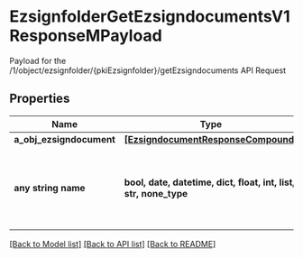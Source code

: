 # EzsignfolderGetEzsigndocumentsV1ResponseMPayload

Payload for the /1/object/ezsignfolder/{pkiEzsignfolder}/getEzsigndocuments API Request

## Properties
Name | Type | Description | Notes
------------ | ------------- | ------------- | -------------
**a_obj_ezsigndocument** | [**[EzsigndocumentResponseCompound]**](EzsigndocumentResponseCompound.md) |  | 
**any string name** | **bool, date, datetime, dict, float, int, list, str, none_type** | any string name can be used but the value must be the correct type | [optional]

[[Back to Model list]](../README.md#documentation-for-models) [[Back to API list]](../README.md#documentation-for-api-endpoints) [[Back to README]](../README.md)


